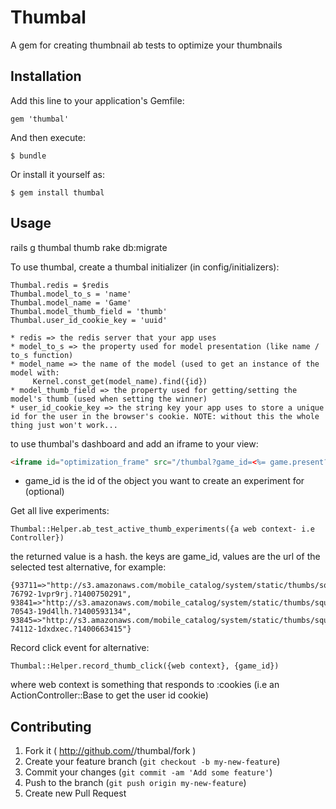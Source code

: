 # Thumbal

A gem for creating thumbnail ab tests to optimize your thumbnails

## Installation

Add this line to your application's Gemfile:

    gem 'thumbal'

And then execute:

    $ bundle

Or install it yourself as:

    $ gem install thumbal

## Usage

rails g thumbal thumb
rake db:migrate

To use thumbal, create a thumbal initializer (in config/initializers):

    Thumbal.redis = $redis
    Thumbal.model_to_s = 'name'
    Thumbal.model_name = 'Game'
    Thumbal.model_thumb_field = 'thumb'
    Thumbal.user_id_cookie_key = 'uuid'
    
    * redis => the redis server that your app uses
    * model_to_s => the property used for model presentation (like name / to_s function)
    * model_name => the name of the model (used to get an instance of the model with:
         Kernel.const_get(model_name).find({id})
    * model_thumb_field => the property used for getting/setting the model's thumb (used when setting the winner)
    * user_id_cookie_key => the string key your app uses to store a unique id for the user in the browser's cookie. NOTE: without this the whole thing just won't work...

 
to use thumbal's dashboard and add an iframe to your view:

```html
<iframe id="optimization_frame" src="/thumbal?game_id=<%= game.present? ? game.id : '' %>"></iframe>
```

  * game_id is the id of the object you want to create an experiment for (optional)


Get all live experiments:

    Thumbal::Helper.ab_test_active_thumb_experiments({a web context- i.e Controller})

the returned value is a hash. the keys are game_id, values are the url of the selected test alternative, for example:

    {93711=>"http://s3.amazonaws.com/mobile_catalog/system/static/thumbs/square/47/original_RackMultipart20140522-76792-1vpr9rj.?1400750291", 93841=>"http://s3.amazonaws.com/mobile_catalog/system/static/thumbs/square/6/original_RackMultipart20140520-70543-19d4llh.?1400593134", 93845=>"http://s3.amazonaws.com/mobile_catalog/system/static/thumbs/square/10/original_RackMultipart20140521-74112-1dxdxec.?1400663415"}
    
    
Record click event for alternative:

    Thumbal::Helper.record_thumb_click({web context}, {game_id})
    
where web context is something that responds to :cookies (i.e an ActionController::Base to get the user id cookie)


## Contributing

1. Fork it ( http://github.com/<my-github-username>/thumbal/fork )
2. Create your feature branch (`git checkout -b my-new-feature`)
3. Commit your changes (`git commit -am 'Add some feature'`)
4. Push to the branch (`git push origin my-new-feature`)
5. Create new Pull Request
